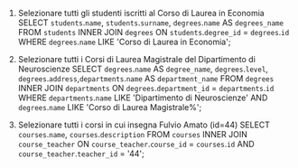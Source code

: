 1. Selezionare tutti gli studenti iscritti al Corso di Laurea in Economia
    SELECT `students`.`name`, `students`.`surname`, `degrees`.`name` AS `degrees_name`
    FROM `students` 
    INNER JOIN `degrees`
    ON `students`.`degree_id` = `degrees`.`id`
    WHERE `degrees`.`name` LIKE 'Corso di Laurea in Economia';

2. Selezionare tutti i Corsi di Laurea Magistrale del Dipartimento di Neuroscienze
    SELECT `degrees`.`name` AS `degree_name`, `degrees`.`level`, `degrees`.`address`,`departments`.`name` AS `department_name`
    FROM `degrees` 
    INNER JOIN `departments`
    ON `degrees`.`department_id` = `departments`.`id`
    WHERE `departments`.`name` LIKE 'Dipartimento di Neuroscienze' AND `degrees`.`name` LIKE 'Corso di Laurea Magistrale%';

3. Selezionare tutti i corsi in cui insegna Fulvio Amato (id=44)
    SELECT `courses`.`name`, `courses`.`description`
    FROM `courses` 
    INNER JOIN `course_teacher`
    ON `course_teacher`.`course_id` = `courses`.`id` AND `course_teacher`.`teacher_id` = '44';

